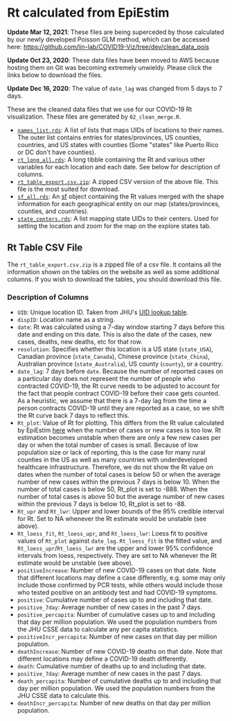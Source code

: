 # Rt calculated from EpiEstim

**Update Mar 12, 2021**: These files are being superceded by those calculated by
our newly developed Poisson GLM method, which can be accessed here:
https://github.com/lin-lab/COVID19-Viz/tree/dev/clean_data_pois

**Update Oct 23, 2020**: These data files have been moved to AWS because hosting
them on Git was becoming extremely unwieldy. Please click the links below to
download the files.

**Update Dec 16, 2020**: The value of `date_lag` was changed from 5 days to 7
days.

These are the cleaned data files that we use for our COVID-19 Rt visualization.
These files are generated by `02_clean_merge.R`.

+ [`names_list.rds`](https://hsph-covid-study.s3.us-east-2.amazonaws.com/website_files/names_list.rds):
  A list of lists that maps UIDs of locations to their names. The outer list
  contains entries for states/provinces, US counties, countries, and US states
  with counties (Some "states" like Puerto Rico or DC don't have counties).
+ [`rt_long_all.rds`](https://hsph-covid-study.s3.us-east-2.amazonaws.com/website_files/rt_long_all.rds):
  A long tibble containing the Rt and various other variables for each location
  and each date. See below for description of columns.
+ [`rt_table_export.csv.zip`](https://hsph-covid-study.s3.us-east-2.amazonaws.com/website_files/rt_table_export.csv.zip):
  A zipped CSV version of the above file. This file is the most suited for
  download.
+ [`sf_all.rds`](https://hsph-covid-study.s3.us-east-2.amazonaws.com/website_files/sf_all.rds):
  An [sf](https://cran.r-project.org/package=sf) object containing the Rt values
  merged with the shape information for each geographical entity on our map
  (states/provinces, counties, and countries).
+ [`state_centers.rds`](https://hsph-covid-study.s3.us-east-2.amazonaws.com/website_files/state_centers.rds):
  A list mapping state UIDs to their centers. Used for
  setting the location and zoom for the map on the explore states tab.

## Rt Table CSV File

The `rt_table_export.csv.zip` is a zipped file of a csv file. It contains all
the information shown on the tables on the website as well as some additional
columns. If you wish to download the tables, you should download this file.

### Description of Columns

+ `UID`: Unique location ID. Taken from JHU's [UID lookup
  table](https://github.com/CSSEGISandData/COVID-19/blob/master/csse_covid_19_data/UID_ISO_FIPS_LookUp_Table.csv).
+ `dispID`: Location name as a string.
+ `date`: Rt was calculated using a 7-day window starting 7 days before this
  date and ending on this date. This is also the date of the cases, new cases,
  deaths, new deaths, etc for that row.
+ `resolution`: Specifies whether this location is a US state (`state_USA`),
  Canadian province (`state_Canada`), Chinese province (`state_China`),
  Australian province (`state_Australia`), US county (`county`), or a country.
+ `date_lag`: 7 days before `date`. Because the number of reported cases on a
  particular day does not represent the number of people who contracted
  COVID-19, the Rt curve needs to be adjusted to account for the fact that
  people contract COVID-19 before their case gets counted. As a heuristic, we
  assume that there is a 7-day lag from the time a person contracts COVID-19
  until they are reported as a case, so we shift the Rt curve back 7 days to
  reflect this.
+ `Rt_plot`: Value of Rt for plotting. This differs from the Rt value calculated
  by EpiEstim
  [here](https://github.com/lin-lab/COVID19-Rt/tree/master/initial_estimates)
  when the number of cases or new cases is too low. Rt estimation becomes
  unstable when there are only a few new cases per day or when the total number
  of cases is small. Because of low population size or lack of reporting, this
  is the case for many rural counties in the US as well as many countries with
  underdeveloped healthcare infrastructure. Therefore, we do not show the Rt
  value on dates when the number of total cases is below 50 or when the average
  number of new cases within the previous 7 days is below 10. When the number of
  total cases is below 50, Rt_plot is set to -888. When the number of total
  cases is above 50 but the average number of new cases within the previous 7
  days is below 10, Rt_plot is set to -88.
+ `Rt_upr` and `Rt_lwr`: Upper and lower bounds of the 95% credible interval for
  Rt. Set to NA whenever the Rt estimate would be unstable (see above).
+ `Rt_loess_fit`, `Rt_loess_upr`, and `Rt_loess_lwr`: Loess fit to positive
  values of `Rt_plot` against `date_lag`. `Rt_loess_fit` is the fitted value,
  and `Rt_loess_upr`/`Rt_loess_lwr` are the upper and lower 95% confidence
  intervals from loess, respectively. They are set to NA whenever the Rt
  estimate would be unstable (see above).
+ `positiveIncrease`: Number of new COVID-19 cases on that date. Note that
  different locations may define a case differently, e.g. some may only include
  those confirmed by PCR tests, while others would include those who tested
  positive on an antibody test and had COVID-19 symptoms.
+ `positive`: Cumulative number of cases up to and including that date.
+ `positive_7day`: Average number of new cases in the past 7 days.
+ `positive_percapita`: Number of cumulative cases up to and including that day
  per million population. We used the population numbers from the JHU CSSE data
  to calculate any per capita statistics.
+ `positiveIncr_percapita`: Number of new cases on that day per million
  population.
+ `deathIncrease`: Number of new COVID-19 deaths on that date. Note that different
  locations may define a COVID-19 death differently.
+ `death`: Cumulative number of deaths up to and including that date.
+ `positive_7day`: Average number of new cases in the past 7 days.
+ `death_percapita`: Number of cumulative deaths up to and including that day
  per million population.
  We used the population numbers from the JHU CSSE data to calculate this.
+ `deathIncr_percapita`: Number of new deaths on that day per million
  population.
